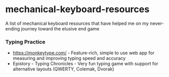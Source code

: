 # mechanical-keyboard-resources
 A list of mechanical keyboard resources that have helped me on my never-ending journey toward the elusive end game

### Typing Practice
- https://monkeytype.com/ - Feature-rich, simple to use web app for measuring and improving typing speed and accuracy
- Epistory - Typing Chronicles - Very fun typing game with support for alternative layouts (QWERTY, Colemak, Dvorak)
